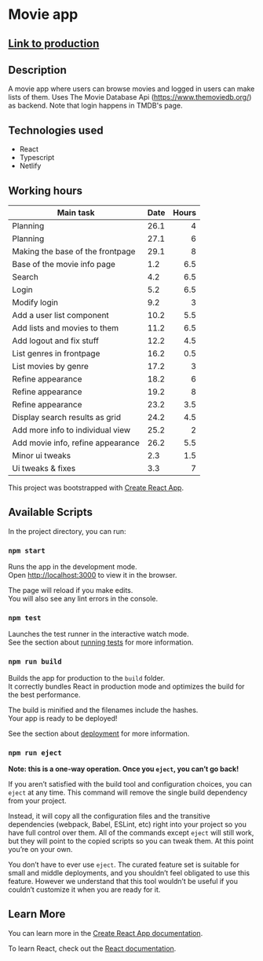 # Movie app

## [Link to production](https://amazing-northcutt-a6f3bd.netlify.app/)

## Description

A movie app where users can browse movies and logged in users can make lists of them. Uses The Movie Database Api (https://www.themoviedb.org/) as backend. Note that login happens in TMDB's page. 

## Technologies used
- React
- Typescript
- Netlify

## Working hours

| Main task                       | Date  | Hours |
| --------------------------------|:------| -----:|
|Planning                          |26.1   |   4   |
|Planning                          |27.1   |   6   |
|Making the base of the frontpage  |29.1   |   8   |
|Base of the movie info page       |1.2    |   6.5 |
|Search                            |4.2    |   6.5 |
|Login                             |5.2    |   6.5 |
|Modify login                      |9.2    |   3   |
|Add a user list component         |10.2   |   5.5 |
|Add lists and movies to them      |11.2   |   6.5 |
|Add logout and fix stuff          |12.2   |   4.5 |
|List genres in frontpage          |16.2   |   0.5 |
|List movies by genre              |17.2   |   3   |
|Refine appearance                 |18.2   |   6   |
|Refine appearance                 |19.2   |   8   |
|Refine appearance                 |23.2   |   3.5 |
|Display search results as grid    |24.2   |   4.5 |
|Add more info to individual view  |25.2   |   2   |
|Add movie info, refine appearance |26.2   |   5.5 |
|Minor ui tweaks                   |2.3    |   1.5 |
|Ui tweaks & fixes                 |3.3    |   7   |


This project was bootstrapped with [Create React App](https://github.com/facebook/create-react-app).

## Available Scripts

In the project directory, you can run:

### `npm start`

Runs the app in the development mode.\
Open [http://localhost:3000](http://localhost:3000) to view it in the browser.

The page will reload if you make edits.\
You will also see any lint errors in the console.

### `npm test`

Launches the test runner in the interactive watch mode.\
See the section about [running tests](https://facebook.github.io/create-react-app/docs/running-tests) for more information.

### `npm run build`

Builds the app for production to the `build` folder.\
It correctly bundles React in production mode and optimizes the build for the best performance.

The build is minified and the filenames include the hashes.\
Your app is ready to be deployed!

See the section about [deployment](https://facebook.github.io/create-react-app/docs/deployment) for more information.

### `npm run eject`

**Note: this is a one-way operation. Once you `eject`, you can’t go back!**

If you aren’t satisfied with the build tool and configuration choices, you can `eject` at any time. This command will remove the single build dependency from your project.

Instead, it will copy all the configuration files and the transitive dependencies (webpack, Babel, ESLint, etc) right into your project so you have full control over them. All of the commands except `eject` will still work, but they will point to the copied scripts so you can tweak them. At this point you’re on your own.

You don’t have to ever use `eject`. The curated feature set is suitable for small and middle deployments, and you shouldn’t feel obligated to use this feature. However we understand that this tool wouldn’t be useful if you couldn’t customize it when you are ready for it.

## Learn More

You can learn more in the [Create React App documentation](https://facebook.github.io/create-react-app/docs/getting-started).

To learn React, check out the [React documentation](https://reactjs.org/).

